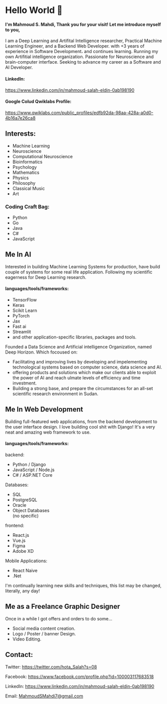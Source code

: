 # Hello World 👋

#### I'm Mahmoud S. Mahdi, Thank you for your visit! Let me introduce myself to you,
I am a Deep Learning and Artifital Intelligence researcher, Practical Machine Learning Engineer, and a Backend Web Developer. with +3 years of experience in Software Development، and continues learning. Running my own Artifitial intelligence organization. Passionate for Neuroscience and brain-computer interface. Seeking to advance my career as a Software and AI Developer.

#### LinkedIn:
https://www.linkedin.com/in/mahmoud-salah-eldin-0ab198190

#### Google Colud Qwiklabs Profile:
https://www.qwiklabs.com/public_profiles/edfb92da-98aa-428a-a0d0-4b16a7e26ca8


## Interests:

- Machine Learning
- Neuroscience
- Computational Neuroscience
- Bioinformatics
- Psychology
- Mathematics
- Physics
- Philosophy
- Classical Music
- Art


### Coding Craft Bag:
- Python
- Go
- Java
- C#
- JavaScript


## Me In AI

Interested in building Machine Learning Systems for production, have build couple of systems for some real life application.
Following my scientific eagerness for Deep Learning research.

#### languages/tools/frameworks:
- TensorFlow
- Keras
- Scikit Learn
- PyTorch
- Jax
- Fast ai
- Streamlit
- and other application-specific libraries, packages and tools.

Founded a Data Science and Artificial intelligence Organization, named Deep Horizon. Which focoused on:
- Facilitating and improving lives by developing and impelementing technological systems based on computer science, data science and AI.
- offering products and solutions which make our clients able to exploit the power of AI and reach ulmate levels of efficiency and time investment.
- Building a strong base, and prepare the circumstances for an all-set scientific research environment in Sudan.


## Me In Web Development

Building full-featured web applications, from the backend development to the user interface design.
I love building cool shit with Django! It's a very neat and amazing web framework to use.

#### languages/tools/frameworks:

backend:
- Python / Django
- JavaScript / Node.js
- C# / ASP.NET Core

Databases:
- SQL
- PostgreSQL
- Oracle
- Object Databases <br />
(no specific)

frontend:
- React.js
- Vue.js
- Figma
- Adobe XD

Mobile Applications:
- React Naive
- .Net

I'm continually learning new skills and techniques, this list may be changed, literally, any day!


## Me as a Freelance Graphic Designer

Once in a while I got offers and orders to do some...
- Social media content creation.
- Logo / Poster / banner Design.
- Video Editing.


## Contact:

Twitter:
https://twitter.com/hota_Salah?s=08

Facebook:
https://www.facebook.com/profile.php?id=100003117683518

LinkedIn:
https://www.linkedin.com/in/mahmoud-salah-eldin-0ab198190

Email:
MahmoudSMahdi7@gmail.com

